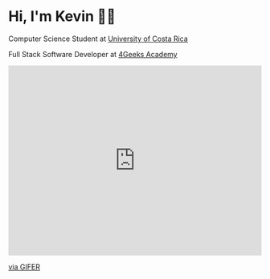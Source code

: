 # Hi, I'm Kevin 👋🏾

Computer Science Student at <a href="https://www.ucr.ac.cr/">University of Costa Rica</a>

Full Stack Software Developer at <a href="https://4geeksacademy.com/">4Geeks Academy</a>

<div style="padding-top:75.000%;position:relative;"><iframe src="https://gifer.com/embed/5eKX" width="100%" height="100%" style='position:absolute;top:0;left:0;' frameBorder="0" allowFullScreen></iframe></div><p><a href="https://gifer.com">via GIFER</a></p>

<!--
**KevinJPC/KevinJPC** is a ✨ _special_ ✨ repository because its `README.md` (this file) appears on your GitHub profile.

Here are some ideas to get you started:

- 🔭 I’m currently working on ...
- 🌱 I’m currently learning ...
- 👯 I’m looking to collaborate on ...
- 🤔 I’m looking for help with ...
- 💬 Ask me about ...
- 📫 How to reach me: ...
- 😄 Pronouns: ...
- ⚡ Fun fact: ...
-->
